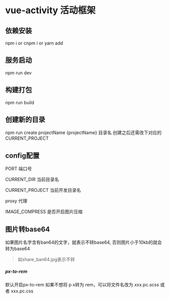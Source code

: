 # vue-activity 活动框架

## 依赖安装
npm  i or cnpm i or yarn add

## 服务启动

npm run dev

## 构建打包

npm run build

## 创建新的目录

npm run create projectName
{projectName} 目录名 创建之后还需改下对应的 CURRENT_PROJECT

## config配置

PORT 端口号

CURRENT_DIR 当前目录名

CURRENT_PROJECT 当前开发目录名

proxy 代理

IMAGE_COMPRESS 是否开启图片压缩

## 图片转base64

如果图片名字含有ban64的文字，就表示不转base64, 否则图片小于10kb的就会转为base64
>如share_ban64.jpg表示不转

##### px-to-rem
默认开启px-to-rem 如果不想将 p x转为 rem，可以将文件名改为 xxx.pc.scss 或者 xxx.pc.css


